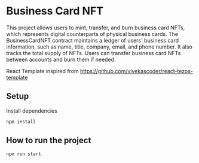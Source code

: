 # Business Card NFT

This project allows users to mint, transfer, and burn business card NFTs, which represents digital counterparts of physical business cards. The BusinessCardNFT contract maintains a ledger of users' business card information, such as name, title, company, email, and phone number. It also tracks the total supply of NFTs. Users can transfer business card NFTs between accounts and burn them if needed.


React Template inspired from https://github.com/vivekascoder/react-tezos-template

## Setup

Install dependencies
```bash
npm install
```


## How to run the project
```bash
npm run start
```
